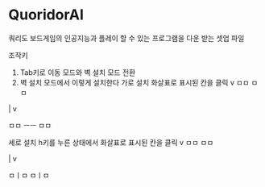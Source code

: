 # QuoridorAI
쿼리도 보드게임의 인공지능과 플레이 할 수 있는 프로그램을 다운 받는 셋업 파일

조작키
1. Tab키로 이동 모드와 벽 설치 모드 전환
2. 벽 설치 모드에서 이렇게 설치한다
가로 설치 화살표로 표시된 칸을 클릭
v
ㅁㅁ
ㅁㅁ

|
v

ㅁㅁ
ㅡㅡ
ㅁㅁ

세로 설치 h키를 누른 상태에서 화살표로 표시된 칸을 클릭
v
ㅁㅁ
ㅁㅁ

|
v

ㅁㅣㅁ
ㅁㅣㅁ
